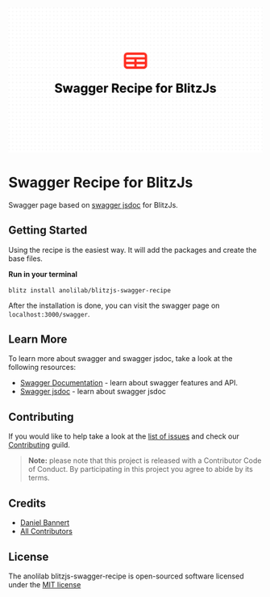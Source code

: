 <p align="center"><img src="/assets/header.png" alt="Swagger Recipe for BlitzJs"></p>

# Swagger Recipe for BlitzJs

Swagger page based on [swagger jsdoc](https://github.com/Surnet/swagger-jsdoc) for BlitzJs.

## Getting Started

Using the recipe is the easiest way. It will add the packages and create the base files.

**Run in your terminal**

`blitz install anolilab/blitzjs-swagger-recipe`

After the installation is done, you can visit the swagger page on `localhost:3000/swagger`.

## Learn More

To learn more about swagger and swagger jsdoc, take a look at the following resources:

- [Swagger Documentation](https://swagger.io/) - learn about swagger features and API.
- [Swagger jsdoc](https://github.com/Surnet/swagger-jsdoc) - learn about swagger jsdoc

Contributing
------------

If you would like to help take a look at the [list of issues](https://github.com/anolilab/blitzjs-swagger-recipe/issues) and check our [Contributing](.github/CONTRIBUTING.md) guild.

> **Note:** please note that this project is released with a Contributor Code of Conduct. By participating in this project you agree to abide by its terms.

Credits
-------------

- [Daniel Bannert](https://github.com/prisis)
- [All Contributors](https://github.com/anolilab/blitzjs-swagger-recipe/graphs/contributors)

License
-------------

The anolilab blitzjs-swagger-recipe is open-sourced software licensed under the [MIT license](https://opensource.org/licenses/MIT)

